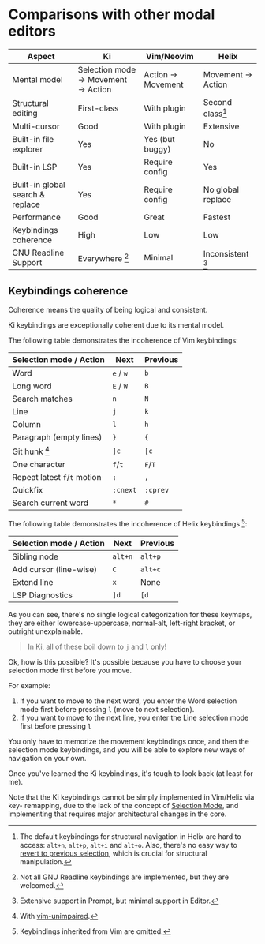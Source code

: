 # Comparisons with other modal editors

| Aspect                           | Ki                                 | Vim/Neovim        | Helix             |
| -------------------------------- | ---------------------------------- | ----------------- | ----------------- |
| Mental model                     | Selection mode → Movement → Action | Action → Movement | Movement → Action |
| Structural editing               | First-class                        | With plugin       | Second class[^1]  |
| Multi-cursor                     | Good                               | With plugin       | Extensive         |
| Built-in file explorer           | Yes                                | Yes (but buggy)   | No                |
| Built-in LSP                     | Yes                                | Require config    | Yes               |
| Built-in global search & replace | Yes                                | Require config    | No global replace |
| Performance                      | Good                               | Great             | Fastest           |
| Keybindings coherence            | High                               | Low               | Low               |
| GNU Readline Support             | Everywhere [^2]                    | Minimal           | Inconsistent [^3] |

[^1]:
    The default keybindings for structural navigation in Helix are hard to access: `alt+n`, `alt+p`, `alt+i` and `alt+o`.
    Also, there's no easy way to [revert to previous selection](../normal-mode/other-movements.md#-selectselect-), which is crucial for structural manipulation.

[^2]: Not all GNU Readline keybindings are implemented, but they are welcomed.
[^3]: Extensive support in Prompt, but minimal support in Editor.

## Keybindings coherence

Coherence means the quality of being logical and consistent.

Ki keybindings are exceptionally coherent due to its mental model.

The following table demonstrates the incoherence of Vim keybindings:

| Selection mode / Action      | Next      | Previous |
| ---------------------------- | --------- | -------- |
| Word                         | `e` / `w` | `b`      |
| Long word                    | `E` / `W` | `B`      |
| Search matches               | `n`       | `N`      |
| Line                         | `j`       | `k`      |
| Column                       | `l`       | `h`      |
| Paragraph (empty lines)      | `}`       | `{`      |
| Git hunk [^4]                | `]c`      | `[c`     |
| One character                | `f`/`t`   | `F`/`T`  |
| Repeat latest `f`/`t` motion | `;`       | `,`      |
| Quickfix                     | `:cnext`  | `:cprev` |
| Search current word          | `*`       | `#`      |

The following table demonstrates the incoherence of Helix keybindings [^5]:

| Selection mode / Action | Next    | Previous |
| ----------------------- | ------- | -------- |
| Sibling node            | `alt+n` | `alt+p`  |
| Add cursor (line-wise)  | `C`     | `alt+c`  |
| Extend line             | `x`     | None     |
| LSP Diagnostics         | `]d`    | `[d`     |

As you can see, there's no single logical categorization for these keymaps, they are either lowercase-uppercase, normal-alt, left-right bracket, or outright unexplainable.

> In Ki, all of these boil down to `j` and `l` only!

Ok, how is this possible? It's possible because you have to choose your selection mode first before you move.

For example:

1. If you want to move to the next word, you enter the Word selection mode first before pressing `l` (move to next selection).
2. If you want to move to the next line, you enter the Line selection mode first before pressing `l`

You only have to memorize the movement keybindings once, and then the selection mode keybindings, and you will be able to explore new ways of navigation on your own.

Once you've learned the Ki keybindings, it's tough to look back (at least for me).

Note that the Ki keybindings cannot be simply implemented in Vim/Helix via key-
remapping, due to the lack of the concept of [Selection Mode][1], and implementing
that requires major architectural changes in the core.

[^4]: With [vim-unimpaired](https://github.com/tpope/vim-unimpaired).
[^5]: Keybindings inherited from Vim are omitted.

[1]: ../normal-mode/selection-modes/index.md
